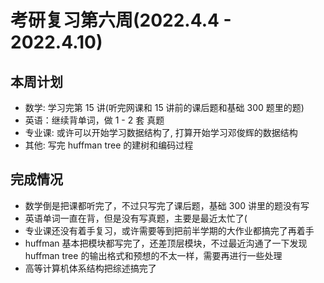 # 考研复习第六周(2022.4.4 - 2022.4.10)
## 本周计划  

- 数学: 学习完第 15 讲(听完网课和 15 讲前的课后题和基础 300 题里的题)
- 英语：继续背单词，做 1 - 2 套 真题
- 专业课: 或许可以开始学习数据结构了, 打算开始学习邓俊辉的数据结构
- 其他: 写完 huffman tree 的建树和编码过程

## 完成情况
- 数学倒是把课都听完了，不过只写完了课后题，基础 300 讲里的题没有写
- 英语单词一直在背，但是没有写真题，主要是最近太忙了(
- 专业课还没有着手复习，或许需要等到把前半学期的大作业都搞完了再着手
- huffman 基本把模块都写完了，还差顶层模块，不过最近沟通了一下发现 huffman tree 的输出格式和预想的不太一样，需要再进行一些处理
- 高等计算机体系结构把综述搞完了